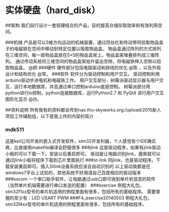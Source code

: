 # 实体硬盘（hard_disk）

##架构
我们自行设计一套软硬结合的产品，目的提高仓储存取效率和有效利用空间。

###机械
产品是可以3维方向运动的机械装置，通过将丝杠和传动带将拾取物品盒子的电磁铁在空间中移动到特定位置以吸取物品盒。
物品盒通过阵列的方式排列在三维空间，每一层物品盒放在5×5的物品盒架上，物品盒架堆叠排列成三维阵列。
通过传动系统将三维空间的物品盒架抬升留出空隙，将电磁铁伸入空隙以拾取物品盒。 @顾
###硬件
硬件部分包括电路驱动和排线的优化 @陈 ，以及外观设计和结构优化 @常。
###软件
软件分为驱动控制和用户交互。
驱动控制利用arduino驱动步进电机和电磁铁工作。
用户交互部分，树莓派驱动显示器与用户交互，运行本地数据库，并且通过串口控制arduino底层控制。
树莓派部分用python进行io控制，python连接数据库，运行Python2.7 和 PyQt4 进行用户交互图形化显示 @孙。

##资料说明
所有我有的资料都会传到nas.thu-skyworks.org:/upload/2015新人项目工作辅助组，以下是我上传的内容的简介

### mdk511
这是keil公司开发的嵌入式开发软件，stm32开发利器，个人感觉有个IDE确实爽，比直接用makefile编译会舒服很多
###jlink 
这是驱动程序，如果有jlink驱动小板的可以下载一下。安装以后重启即可。
驱动是让电脑识别jlink，酱紫就可以通过jlink小板将程序下载到芯片里面执行
###st-link
同jlink，也是驱动程序。下载安装重启即可。插入Stlink设备系统应该会自动识别的
以上驱动我都是在windows7平台上试验的，其他系统不好用请自己百度相应的驱动版本
###sscom
一个串口助手软件，让电脑通过usb口即可收到单片机信息的软件（当然单片机端需要进行串口发送的配置）
###exercise
例程大礼包，stm32f1xx型号的单片机适用的例程里面有很多，包括所有的基础程序。
需要掌握的至少有：LED USART PWM
###F4_exercise20140503
例程大礼包，stm32f4xx型号的单片机适用的例程里面有很多，包括所有的基础程序。
